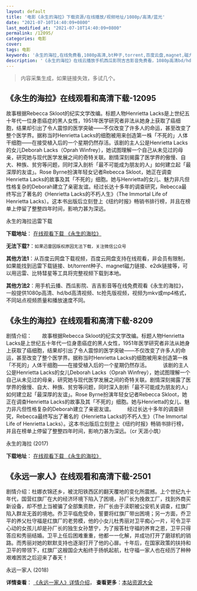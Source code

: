 ```yaml
---
layout: default
title: '电影《永生的海拉》下载资源/在线播放/视频地址/1080p/高清/蓝光'
date: "2021-07-10T14:40:09+0800"
last_modified_at: "2021-07-10T14:40:09+0800"
permalink: /12095/
categories: 电影
cover:
tags: 电影
keywords: '永生的海拉,在线免费看,1080p高清,bt种子,torrent,百度云盘,magnet,磁力链,迅雷下载资源'
description: '《永生的海拉》在线云播放手机西瓜影院吉吉影音免费看，1080p高清bd/hd未删减完整版和tc抢先枪版，mkv/mp4格式，附带bt/torrent种子、magnet/磁力链、百度云盘、网盘资源迅雷下载链接'
---
```


>内容采集生成，如果链接失效，多试几个。


## 《永生的海拉》在线观看和高清下载-12095

故事根据Rebecca Skloot的纪实文学改编。标题人物Henrietta Lacks是上世纪五十年代一位身患癌症的黑人女性，1951年医学研究者非法从她身上获取了癌细胞，结果却引出了令人震惊的医学突破——不仅改变了许多人的命运，甚至改变了整个医学界。据称当时Henrietta Lacks的细胞被用来创造第一株「不死的」人体干细胞——在接受植入后的一个星期仍然存活。该剧的主人公是Henrietta Lacks的女儿Deborah Lacks（Oprah Winfrey），她试图理解一个自己从未见过的母亲，研究她与现代医学发展之间的奇特关联。剧情深刻揭露了医学界的傲慢、自大、种族、贫穷等问题，同时深入剖析「最不可能成为朋友的人」如何建立起「最深厚的友谊」。Rose Byrne扮演年轻女记者Rebecca Skloot，她正在调查Henrietta Lacks的故事及其「不死的」细胞。她与Henrietta的女儿、魅力非凡但性格复杂的Deborah建立了亲密友谊。经过长达十多年的调查研究，Rebecca最终写出了著名的《Henrietta Lacks的不朽人生》（The Immortal Life of Henrietta Lacks）。这本书出版后立刻登上《纽约时报》畅销书排行榜，并且在榜单上停留了整整四年时间，影响力甚为深远。


永生的海拉迅雷下载

**下载地址**： [在线观看下载 《永生的海拉》](https://www.993dy.com//vod-detail-id-35286.html) 


**无法下载?**：`如果迅雷因版权原因无法下载，关注微信公众号 `

**其他方法1**：从百度云网盘下载视频，百度云网盘支持在线观看，非会员有限制，如果能找到迅雷下载链接、bt/torrent种子、magnet磁力链接、e2dk链接等，可以用迅雷、比特彗星等工具将完整视频下载到本地。

**其他方法2**：用手机云播、西瓜影院、吉吉影音等在线免费观看《永生的海拉》，一般提供1080p高清、hd/bd高清视频、tc抢先版视频，视频为mkv或mp4格式，不同站点视频质量和播放速度不同。


## 《永生的海拉》在线观看和高清下载-8209

剧情介绍：　　故事根据Rebecca Skloot的纪实文学改编。标题人物Henrietta Lacks是上世纪五十年代一位身患癌症的黑人女性，1951年医学研究者非法从她身上获取了癌细胞，结果却引出了令人震惊的医学突破——不仅改变了许多人的命运，甚至改变了整个医学界。据称当时Henrietta Lacks的细胞被用来创造第一株「不死的」人体干细胞——在接受植入后的一个星期仍然存活。  　　该剧的主人公是Henrietta Lacks的女儿Deborah Lacks（Oprah Winfrey），她试图理解一个自己从未见过的母亲，研究她与现代医学发展之间的奇特关联。剧情深刻揭露了医学界的傲慢、自大、种族、贫穷等问题，同时深入剖析「最不可能成为朋友的人」如何建立起「最深厚的友谊」。Rose Byrne扮演年轻女记者Rebecca Skloot，她正在调查Henrietta Lacks的故事及其「不死的」细胞。她与Henrietta的女儿、魅力非凡但性格复杂的Deborah建立了亲密友谊。  　　经过长达十多年的调查研究，Rebecca最终写出了著名的《Henrietta Lacks的不朽人生》（The Immortal Life of Henrietta Lacks）。这本书出版后立刻登上《纽约时报》畅销书排行榜，并且在榜单上停留了整整四年时间，影响力甚为深远。（cr 天涯小筑）


永生的海拉 (2017)

**下载地址**： [在线观看下载 《永生的海拉》](https://www.btbtdy.me/btdy/dy11397.html) 


## 《永远一家人》在线观看和高清下载-2501

剧情介绍：杜娜衣锦还乡，被沈阳铁西区的翻天覆地的变化所震撼。上个世纪九十年代，国营红旗厂在大的经济环境下陷入了困境，孙厂长为挽救工厂，找到外商买新设备，却不想上当被骗了全部集资款，孙厂长由于渎职被公安机关调查，红旗厂陷入群龙无首的境地。乔卫平临危受命，誓要将红旗厂带出困境；另一方面，乔卫平的养父杜守福是红旗厂的老劳模，他的小女儿杜秀丽对卫平痴心一片，可令卫平心动的女孩儿却是孙厂长的独生女孙慧宁，为了报答杜守福的养育之恩，卫平只得答应和秀丽结婚。卫平上任后困难重重，他都一一化解，并成功打开了磨球机的销路。而秀丽对她的默默支持也逐渐打开了他的心扉。十年后，在国家政策的扶持和卫平的带领下，红旗厂这艘国企大船终于扬帆起航，杜守福一家人也在经历了种种艰难困苦之后迎来了春天！


永远一家人 (2018)

**详情查看**： [《永远一家人》详情介绍](/movie/2501/)， **查看更多**：[本站资源大全](/movie/t/all/)

